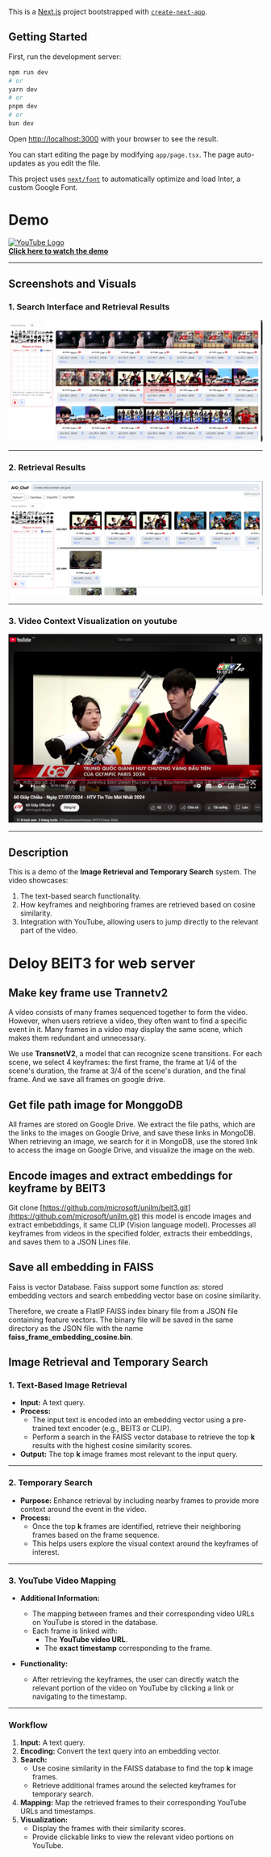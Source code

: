 This is a [Next.js](https://nextjs.org/) project bootstrapped with [`create-next-app`](https://github.com/vercel/next.js/tree/canary/packages/create-next-app).

## Getting Started

First, run the development server:

```bash
npm run dev
# or
yarn dev
# or
pnpm dev
# or
bun dev
```

Open [http://localhost:3000](http://localhost:3000) with your browser to see the result.

You can start editing the page by modifying `app/page.tsx`. The page auto-updates as you edit the file.

This project uses [`next/font`](https://nextjs.org/docs/basic-features/font-optimization) to automatically optimize and load Inter, a custom Google Font.

# Demo

[![YouTube Logo](https://upload.wikimedia.org/wikipedia/commons/7/75/YouTube_social_white_circle_%282017%29.svg)](https://www.youtube.com/watch?v=ABvnGxim7aY)  
[**Click here to watch the demo**](https://www.youtube.com/watch?v=ABvnGxim7aY)

---

## Screenshots and Visuals

### 1. Search Interface and Retrieval Results
![Placeholder for Search Interface Screenshot](img\image_1.png)

---

### 2. Retrieval Results
![Placeholder for Retrieval Results Screenshot](img\image_2.png)

---

### 3. Video Context Visualization on youtube
![Placeholder for Video Context Visualization Screenshot](img\image_3.png)

---

## Description

This is a demo of the **Image Retrieval and Temporary Search** system. The video showcases:
1. The text-based search functionality.
2. How keyframes and neighboring frames are retrieved based on cosine similarity.
3. Integration with YouTube, allowing users to jump directly to the relevant part of the video.


# Deloy BEIT3 for web server



## Make key frame use Trannetv2

A video consists of many frames sequenced together to form the video. However, when users retrieve a video, they often want to find a specific event in it. Many frames in a video may display the same scene, which makes them redundant and unnecessary.

We use **TransnetV2**, a model that can recognize scene transitions. For each scene, we select 4 keyframes: the first frame, the frame at 1/4 of the scene's duration, the frame at 3/4 of the scene's duration, and the final frame. And we save all frames on google drive.

## Get file path image for MonggoDB

All frames are stored on Google Drive. We extract the file paths, which are the links to the images on Google Drive, and save these links in MongoDB. When retrieving an image, we search for it in MongoDB, use the stored link to access the image on Google Drive, and visualize the image on the web.

## Encode images and extract embeddings for keyframe by BEIT3

Git clone [https://github.com/microsoft/unilm/beit3.git](https://github.com/microsoft/unilm.git) this model is encode images and extract embebddings, it same CLIP (Vision language model). Processes all keyframes from videos in the specified folder, extracts their embeddings, and saves them to a JSON Lines file.

## Save all embedding in FAISS

Faiss is vector Database. Faiss support some function as: stored embedding vectors and search embedding vector base on cosine similarity.

Therefore, we create a FlatIP FAISS index binary file from a JSON file containing feature vectors. The binary file will be saved in the same directory as the JSON file with the name **faiss_frame_embedding_cosine.bin**.


## Image Retrieval and Temporary Search

### 1. **Text-Based Image Retrieval**
- **Input:** A text query.
- **Process:** 
  - The input text is encoded into an embedding vector using a pre-trained text encoder (e.g., BEIT3 or CLIP).
  - Perform a search in the FAISS vector database to retrieve the top **k** results with the highest cosine similarity scores.
- **Output:** The top **k** image frames most relevant to the input query.

---

### 2. **Temporary Search**
- **Purpose:** Enhance retrieval by including nearby frames to provide more context around the event in the video.
- **Process:**
  - Once the top **k** frames are identified, retrieve their neighboring frames based on the frame sequence.
  - This helps users explore the visual context around the keyframes of interest.

---

### 3. **YouTube Video Mapping**
- **Additional Information:**
  - The mapping between frames and their corresponding video URLs on YouTube is stored in the database.
  - Each frame is linked with:
    - The **YouTube video URL**.
    - The **exact timestamp** corresponding to the frame.

- **Functionality:** 
  - After retrieving the keyframes, the user can directly watch the relevant portion of the video on YouTube by clicking a link or navigating to the timestamp.

---

### Workflow

1. **Input:** A text query.
2. **Encoding:** Convert the text query into an embedding vector.
3. **Search:** 
   - Use cosine similarity in the FAISS database to find the top **k** image frames.
   - Retrieve additional frames around the selected keyframes for temporary search.
4. **Mapping:** Map the retrieved frames to their corresponding YouTube URLs and timestamps.
5. **Visualization:** 
   - Display the frames with their similarity scores.
   - Provide clickable links to view the relevant video portions on YouTube.





